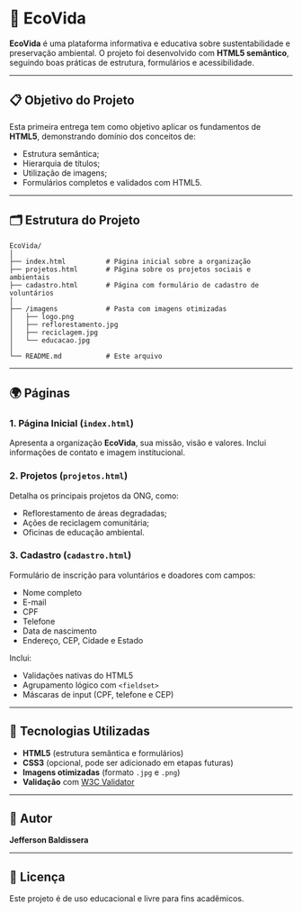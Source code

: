 # 🌱 EcoVida

**EcoVida** é uma plataforma informativa e educativa sobre sustentabilidade e preservação ambiental.
O projeto foi desenvolvido com **HTML5 semântico**, seguindo boas práticas de estrutura, formulários e acessibilidade.

---

## 📋 Objetivo do Projeto

Esta primeira entrega tem como objetivo aplicar os fundamentos de **HTML5**, demonstrando domínio dos conceitos de:

* Estrutura semântica;
* Hierarquia de títulos;
* Utilização de imagens;
* Formulários completos e validados com HTML5.

---

## 🗂️ Estrutura do Projeto

```
EcoVida/
│
├── index.html          # Página inicial sobre a organização
├── projetos.html       # Página sobre os projetos sociais e ambientais
├── cadastro.html       # Página com formulário de cadastro de voluntários
│
├── /imagens            # Pasta com imagens otimizadas
│   ├── logo.png
│   ├── reflorestamento.jpg
│   ├── reciclagem.jpg
│   └── educacao.jpg
│
└── README.md           # Este arquivo
```

---

## 🌍 Páginas

### **1. Página Inicial (`index.html`)**

Apresenta a organização **EcoVida**, sua missão, visão e valores.
Inclui informações de contato e imagem institucional.

### **2. Projetos (`projetos.html`)**

Detalha os principais projetos da ONG, como:

* Reflorestamento de áreas degradadas;
* Ações de reciclagem comunitária;
* Oficinas de educação ambiental.

### **3. Cadastro (`cadastro.html`)**

Formulário de inscrição para voluntários e doadores com campos:

* Nome completo
* E-mail
* CPF
* Telefone
* Data de nascimento
* Endereço, CEP, Cidade e Estado

Inclui:

* Validações nativas do HTML5
* Agrupamento lógico com `<fieldset>`
* Máscaras de input (CPF, telefone e CEP)

---

## 🧠 Tecnologias Utilizadas

* **HTML5** (estrutura semântica e formulários)
* **CSS3** (opcional, pode ser adicionado em etapas futuras)
* **Imagens otimizadas** (formato `.jpg` e `.png`)
* **Validação** com [W3C Validator](https://validator.w3.org/)

---


## 💚 Autor

**Jefferson Baldissera**

---

## 📝 Licença

Este projeto é de uso educacional e livre para fins acadêmicos.
